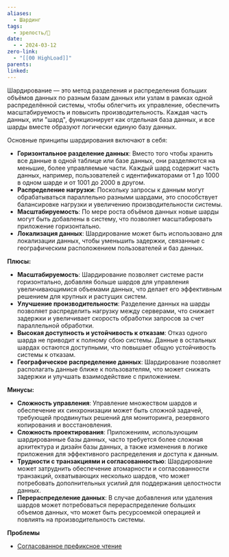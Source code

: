 ```yaml
---
aliases:
  - Шардинг
tags:
  - зрелость/🌱
date:
  - - 2024-03-12
zero-link:
  - "[[00 HighLoad]]"
parents: 
linked:
---
```

Шардирование — это метод разделения и распределения больших объёмов данных по разным базам данных или узлам в рамках одной распределённой системы, чтобы облегчить их управление, обеспечить масштабируемость и повысить производительность. Каждая часть данных, или "шард", функционирует как отдельная база данных, и все шарды вместе образуют логически единую базу данных.

Основные принципы шардирования включают в себя:
- **Горизонтальное разделение данных**: Вместо того чтобы хранить все данные в одной таблице или базе данных, они разделяются на меньшие, более управляемые части. Каждый шард содержит часть данных, например, пользователей с идентификаторами от 1 до 1000 в одном шарде и от 1001 до 2000 в другом.
- **Распределение нагрузки**: Поскольку запросы к данным могут обрабатываться параллельно разными шардами, это способствует балансировке нагрузки и увеличению производительности системы.
- **Масштабируемость**: По мере роста объёмов данных новые шарды могут быть добавлены в систему, что позволяет масштабировать приложение горизонтально.
- **Локализация данных**: Шардирование может быть использовано для локализации данных, чтобы уменьшить задержки, связанные с географическим расположением пользователей и баз данных.

**Плюсы:**
- **Масштабируемость**: Шардирование позволяет системе расти горизонтально, добавляя больше шардов для управления увеличивающимися объемами данных, что делает его эффективным решением для крупных и растущих систем.
- **Улучшение производительности**: Разделение данных на шарды позволяет распределить нагрузку между серверами, что снижает задержки и увеличивает скорость обработки запросов за счет параллельной обработки.
- **Высокая доступность и устойчивость к отказам**: Отказ одного шарда не приводит к полному сбою системы. Данные в остальных шардах остаются доступными, что повышает общую устойчивость системы к отказам.
- **Географическое распределение данных**: Шардирование позволяет располагать данные ближе к пользователям, что может снижать задержки и улучшать взаимодействие с приложением.

**Минусы:**
- **Сложность управления**: Управление множеством шардов и обеспечение их синхронизации может быть сложной задачей, требующей продвинутых решений для мониторинга, резервного копирования и восстановления.
- **Сложность проектирования**: Приложениям, использующим шардированные базы данных, часто требуется более сложная архитектура и дизайн базы данных, а также изменения в логике приложения для эффективного распределения и доступа к данным.
- **Трудности с транзакциями и согласованностью**: Шардирование может затруднить обеспечение атомарности и согласованности транзакций, охватывающих несколько шардов, что может потребовать дополнительных усилий для поддержания целостности данных.
- **Перераспределение данных**: В случае добавления или удаления шардов может потребоваться перераспределение больших объемов данных, что может быть ресурсоемкой операцией и повлиять на производительность системы.

**Проблемы**
- [Согласованное префиксное чтение](Согласованное%20префиксное%20чтение.md)